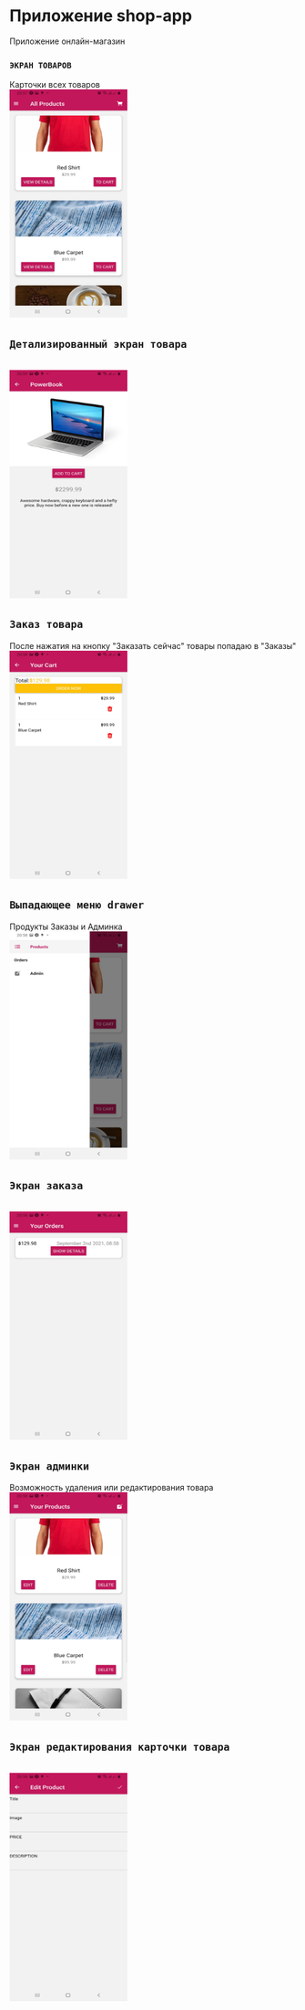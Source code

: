 # Приложение shop-app
Приложение онлайн-магазин

### `ЭКРАН ТОВАРОВ`
Карточки всех товаров
<br><img src="https://github.com/Tekill39/image/blob/master/scrinshots/shop/Screenshot_20210902-205800_Expo%20Go.jpg" width="207" height="400" /><br>
## `Детализированный экран товара`
<br><img src="https://github.com/Tekill39/image/blob/master/scrinshots/shop/Screenshot_20210902-205903_Expo%20Go.jpg" width="207" height="400" /><br>
## `Заказ товара`
После нажатия на кнопку "Заказать сейчас" товары попадаю в "Заказы" 
<br><img src="https://github.com/Tekill39/image/blob/master/scrinshots/shop/Screenshot_20210902-205810_Expo%20Go.jpg" width="207" height="400" /><br>
## `Выпадающее меню drawer`
Продукты Заказы и Админка
<br><img src="https://github.com/Tekill39/image/blob/master/scrinshots/shop/Screenshot_20210902-205821_Expo%20Go.jpg" width="207" height="400" /><br>
## `Экран заказа`
<br><img src="https://github.com/Tekill39/image/blob/master/scrinshots/shop/Screenshot_20210902-205826_Expo%20Go.jpg" width="207" height="400" /><br>
## `Экран админки`
Возможность удаления или редактирования товара
<br><img src="https://github.com/Tekill39/image/blob/master/scrinshots/shop/Screenshot_20210902-205835_Expo%20Go.jpg" width="207" height="400" /><br>
## `Экран редактирования карточки товара`
<br><img src="https://github.com/Tekill39/image/blob/master/scrinshots/shop/Screenshot_20210902-205841_Expo%20Go.jpg" width="207" height="400" /><br>


